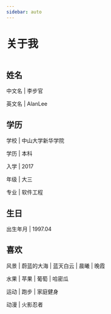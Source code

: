 ```yaml
---
sidebar: auto
---
```

# 关于我

<img style="width: 30%" :src="$withBase=('/note_images/AlanLee.jpg')"/>

## 姓名
中文名 | 李步官

英文名 | AlanLee

## 学历 
学校 | 中山大学新华学院 

学历 | 本科

入学 | 2017

年级 | 大三

专业 | 软件工程


## 生日
出生年月 | 1997.04

## 喜欢 
风景 | 蔚蓝的大海 | 蓝天白云 | 晨曦 | 晚霞

水果 | 苹果 | 葡萄 | 哈密瓜

运动 | 跑步 | 家庭健身

动漫 | 火影忍者

